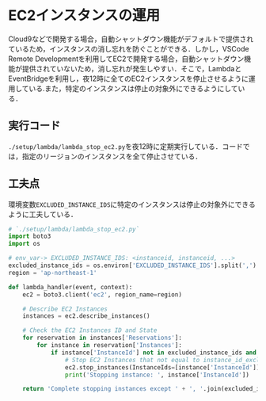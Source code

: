 # EC2インスタンスの運用

Cloud9などで開発する場合，自動シャットダウン機能がデフォルトで提供されているため，インスタンスの消し忘れを防ぐことができる．しかし，VSCode Remote Developmentを利用してEC2で開発する場合，自動シャットダウン機能が提供されていないため，消し忘れが発生しやすい．そこで，LambdaとEventBridgeを利用し，夜12時に全てのEC2インスタンスを停止させるように運用している.また，特定のインスタンスは停止の対象外にできるようにしている．

## 実行コード
`./setup/lambda/lambda_stop_ec2.py`を夜12時に定期実行している．コードでは，指定のリージョンのインスタンスを全て停止させている．

## 工夫点
環境変数`EXCLUDED_INSTANCE_IDS`に特定のインスタンスは停止の対象外にできるように工夫している．

```python
# `./setup/lambda/lambda_stop_ec2.py`
import boto3
import os

# env_var-> EXCLUDED_INSTANCE_IDS: <instanceid, instanceid, ...>
excluded_instance_ids = os.environ['EXCLUDED_INSTANCE_IDS'].split(',')
region = 'ap-northeast-1'

def lambda_handler(event, context):
    ec2 = boto3.client('ec2', region_name=region)

    # Describe EC2 Instances
    instances = ec2.describe_instances()

    # Check the EC2 Instances ID and State
    for reservation in instances['Reservations']:
        for instance in reservation['Instances']:
            if instance['InstanceId'] not in excluded_instance_ids and instance['State']['Name'] == 'running':
                # Stop EC2 Instances that not equal to instance_id_excluded and in running state
                ec2.stop_instances(InstanceIds=[instance['InstanceId']])
                print('Stopping instance: ', instance['InstanceId'])

    return 'Complete stopping instances except ' + ', '.join(excluded_instance_ids)

```
